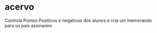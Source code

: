 # acervo
Controla Pontos Positivos e negativos dos alunos e cria um memorando para os pais assinarem
